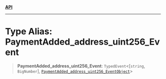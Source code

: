 [**API**](../../../README.md)

***

# Type Alias: PaymentAdded\_address\_uint256\_Event

> **PaymentAdded\_address\_uint256\_Event**: `TypedEvent`\<\[`string`, `BigNumber`\], [`PaymentAdded_address_uint256_EventObject`](../interfaces/PaymentAdded_address_uint256_EventObject.md)\>
